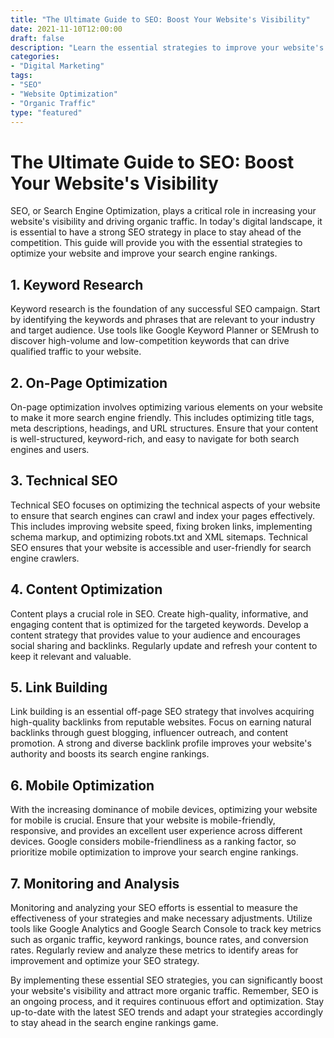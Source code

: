 ```yaml
--- 
title: "The Ultimate Guide to SEO: Boost Your Website's Visibility"
date: 2021-11-10T12:00:00
draft: false
description: "Learn the essential strategies to improve your website's SEO and increase organic traffic."
categories: 
- "Digital Marketing"
tags: 
- "SEO"
- "Website Optimization"
- "Organic Traffic"
type: "featured"
---
```


# The Ultimate Guide to SEO: Boost Your Website's Visibility

SEO, or Search Engine Optimization, plays a critical role in increasing your website's visibility and driving organic traffic. In today's digital landscape, it is essential to have a strong SEO strategy in place to stay ahead of the competition. This guide will provide you with the essential strategies to optimize your website and improve your search engine rankings.

## 1. Keyword Research

Keyword research is the foundation of any successful SEO campaign. Start by identifying the keywords and phrases that are relevant to your industry and target audience. Use tools like Google Keyword Planner or SEMrush to discover high-volume and low-competition keywords that can drive qualified traffic to your website.

## 2. On-Page Optimization

On-page optimization involves optimizing various elements on your website to make it more search engine friendly. This includes optimizing title tags, meta descriptions, headings, and URL structures. Ensure that your content is well-structured, keyword-rich, and easy to navigate for both search engines and users.

## 3. Technical SEO

Technical SEO focuses on optimizing the technical aspects of your website to ensure that search engines can crawl and index your pages effectively. This includes improving website speed, fixing broken links, implementing schema markup, and optimizing robots.txt and XML sitemaps. Technical SEO ensures that your website is accessible and user-friendly for search engine crawlers.

## 4. Content Optimization

Content plays a crucial role in SEO. Create high-quality, informative, and engaging content that is optimized for the targeted keywords. Develop a content strategy that provides value to your audience and encourages social sharing and backlinks. Regularly update and refresh your content to keep it relevant and valuable.

## 5. Link Building

Link building is an essential off-page SEO strategy that involves acquiring high-quality backlinks from reputable websites. Focus on earning natural backlinks through guest blogging, influencer outreach, and content promotion. A strong and diverse backlink profile improves your website's authority and boosts its search engine rankings.

## 6. Mobile Optimization

With the increasing dominance of mobile devices, optimizing your website for mobile is crucial. Ensure that your website is mobile-friendly, responsive, and provides an excellent user experience across different devices. Google considers mobile-friendliness as a ranking factor, so prioritize mobile optimization to improve your search engine rankings.

## 7. Monitoring and Analysis

Monitoring and analyzing your SEO efforts is essential to measure the effectiveness of your strategies and make necessary adjustments. Utilize tools like Google Analytics and Google Search Console to track key metrics such as organic traffic, keyword rankings, bounce rates, and conversion rates. Regularly review and analyze these metrics to identify areas for improvement and optimize your SEO strategy.

By implementing these essential SEO strategies, you can significantly boost your website's visibility and attract more organic traffic. Remember, SEO is an ongoing process, and it requires continuous effort and optimization. Stay up-to-date with the latest SEO trends and adapt your strategies accordingly to stay ahead in the search engine rankings game.
